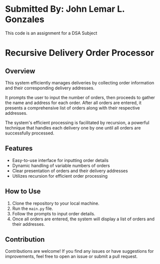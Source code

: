 # Submitted By: John Lemar L. Gonzales
This code is an assignment for a DSA Subject

# Recursive Delivery Order Processor

## Overview
This system efficiently manages deliveries by collecting order information and their corresponding delivery addresses.

It prompts the user to input the number of orders, then proceeds to gather the name and address for each order. After all orders are entered, it presents a comprehensive list of orders along with their respective addresses.

The system's efficient processing is facilitated by recursion, a powerful technique that handles each delivery one by one until all orders are successfully processed.

## Features
- Easy-to-use interface for inputting order details
- Dynamic handling of variable numbers of orders
- Clear presentation of orders and their delivery addresses
- Utilizes recursion for efficient order processing

## How to Use
1. Clone the repository to your local machine.
2. Run the `main.py` file.
3. Follow the prompts to input order details.
4. Once all orders are entered, the system will display a list of orders and their addresses.

## Contribution
Contributions are welcome! If you find any issues or have suggestions for improvements, feel free to open an issue or submit a pull request.
